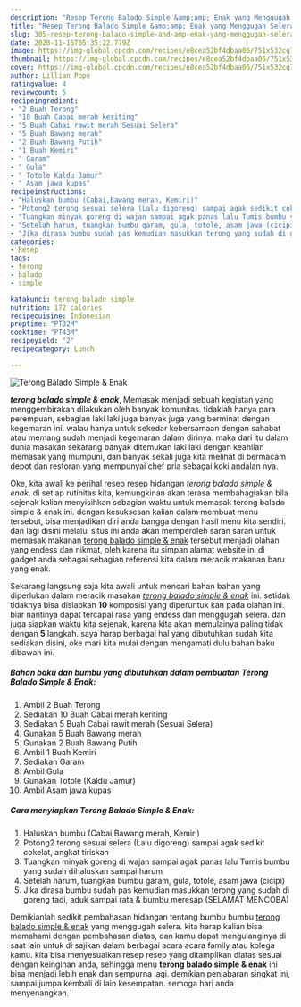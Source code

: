 ```yaml
---
description: "Resep Terong Balado Simple &amp;amp; Enak yang Menggugah Selera"
title: "Resep Terong Balado Simple &amp;amp; Enak yang Menggugah Selera"
slug: 305-resep-terong-balado-simple-and-amp-enak-yang-menggugah-selera
date: 2020-11-16T05:35:22.779Z
image: https://img-global.cpcdn.com/recipes/e8cea52bf4dbaa06/751x532cq70/terong-balado-simple-enak-foto-resep-utama.jpg
thumbnail: https://img-global.cpcdn.com/recipes/e8cea52bf4dbaa06/751x532cq70/terong-balado-simple-enak-foto-resep-utama.jpg
cover: https://img-global.cpcdn.com/recipes/e8cea52bf4dbaa06/751x532cq70/terong-balado-simple-enak-foto-resep-utama.jpg
author: Lillian Pope
ratingvalue: 4
reviewcount: 5
recipeingredient:
- "2 Buah Terong"
- "10 Buah Cabai merah keriting"
- "5 Buah Cabai rawit merah Sesuai Selera"
- "5 Buah Bawang merah"
- "2 Buah Bawang Putih"
- "1 Buah Kemiri"
- " Garam"
- " Gula"
- " Totole Kaldu Jamur"
- " Asam jawa kupas"
recipeinstructions:
- "Haluskan bumbu (Cabai,Bawang merah, Kemiri)"
- "Potong2 terong sesuai selera (Lalu digoreng) sampai agak sedikit cokelat, angkat tiriskan"
- "Tuangkan minyak goreng di wajan sampai agak panas lalu Tumis bumbu yang sudah dihaluskan sampai harum"
- "Setelah harum, tuangkan bumbu garam, gula, totole, asam jawa (cicipi)"
- "Jika dirasa bumbu sudah pas kemudian masukkan terong yang sudah di goreng tadi, aduk sampai rata &amp; bumbu meresap (SELAMAT MENCOBA)"
categories:
- Resep
tags:
- terong
- balado
- simple

katakunci: terong balado simple 
nutrition: 172 calories
recipecuisine: Indonesian
preptime: "PT32M"
cooktime: "PT43M"
recipeyield: "2"
recipecategory: Lunch

---
```



![Terong Balado Simple &amp; Enak](https://img-global.cpcdn.com/recipes/e8cea52bf4dbaa06/751x532cq70/terong-balado-simple-enak-foto-resep-utama.jpg)

<b><i>terong balado simple &amp; enak</i></b>, Memasak menjadi sebuah kegiatan yang menggembirakan dilakukan oleh banyak komunitas. tidaklah hanya para perempuan, sebagian laki laki juga banyak juga yang berminat dengan kegemaran ini. walau hanya untuk sekedar kebersamaan dengan sahabat atau memang sudah menjadi kegemaran dalam dirinya. maka dari itu dalam dunia masakan sekarang banyak ditemukan laki laki dengan keahlian memasak yang mumpuni, dan banyak sekali juga kita melihat di bermacam depot dan restoran yang mempunyai chef pria sebagai koki andalan nya.

Oke, kita awali ke perihal resep resep hidangan <i>terong balado simple &amp; enak</i>. di setiap rutinitas kita, kemungkinan akan terasa membahagiakan bila sejenak kalian menyisihkan sebagian waktu untuk memasak terong balado simple &amp; enak ini. dengan kesuksesan kalian dalam membuat menu tersebut, bisa menjadikan diri anda bangga dengan hasil menu kita sendiri. dan lagi disini melalui situs ini anda akan memperoleh saran saran untuk memasak makanan <u>terong balado simple &amp; enak</u> tersebut menjadi olahan yang endess dan nikmat, oleh karena itu simpan alamat website ini di gadget anda sebagai sebagian referensi kita dalam meracik makanan baru yang enak.




Sekarang langsung saja kita awali untuk mencari bahan bahan yang diperlukan dalam meracik masakan <u><i>terong balado simple &amp; enak</i></u> ini. setidak tidaknya bisa disiapkan <b>10</b> komposisi yang diperuntuk kan pada olahan ini. biar nantinya dapat tercapai rasa yang endess dan menggugah selera. dan juga siapkan waktu kita sejenak, karena kita akan memulainya paling tidak dengan <b>5</b> langkah. saya harap berbagai hal yang dibutuhkan sudah kita sediakan disini, oke mari kita mulai dengan mengamati dulu bahan baku dibawah ini.

<!--inarticleads1-->

##### Bahan baku dan bumbu yang dibutuhkan dalam pembuatan Terong Balado Simple &amp; Enak:

1. Ambil 2 Buah Terong
1. Sediakan 10 Buah Cabai merah keriting
1. Sediakan 5 Buah Cabai rawit merah (Sesuai Selera)
1. Gunakan 5 Buah Bawang merah
1. Gunakan 2 Buah Bawang Putih
1. Ambil 1 Buah Kemiri
1. Sediakan  Garam
1. Ambil  Gula
1. Gunakan  Totole (Kaldu Jamur)
1. Ambil  Asam jawa kupas




<!--inarticleads2-->

##### Cara menyiapkan Terong Balado Simple &amp; Enak:

1. Haluskan bumbu (Cabai,Bawang merah, Kemiri)
1. Potong2 terong sesuai selera (Lalu digoreng) sampai agak sedikit cokelat, angkat tiriskan
1. Tuangkan minyak goreng di wajan sampai agak panas lalu Tumis bumbu yang sudah dihaluskan sampai harum
1. Setelah harum, tuangkan bumbu garam, gula, totole, asam jawa (cicipi)
1. Jika dirasa bumbu sudah pas kemudian masukkan terong yang sudah di goreng tadi, aduk sampai rata &amp; bumbu meresap (SELAMAT MENCOBA)




Demikianlah sedikit pembahasan hidangan tentang bumbu bumbu <u>terong balado simple &amp; enak</u> yang menggugah selera. kita harap kalian bisa memahami dengan pembahasan diatas, dan kamu dapat mengulanginya di saat lain untuk di sajikan dalam berbagai acara acara family atau kolega kamu. kita bisa menyesuaikan resep resep yang ditampilkan diatas sesuai dengan keinginan anda, sehingga menu <b>terong balado simple &amp; enak</b> ini bisa menjadi lebih enak dan sempurna lagi. demikian penjabaran singkat ini, sampai jumpa kembali di lain kesempatan. semoga hari anda menyenangkan.
